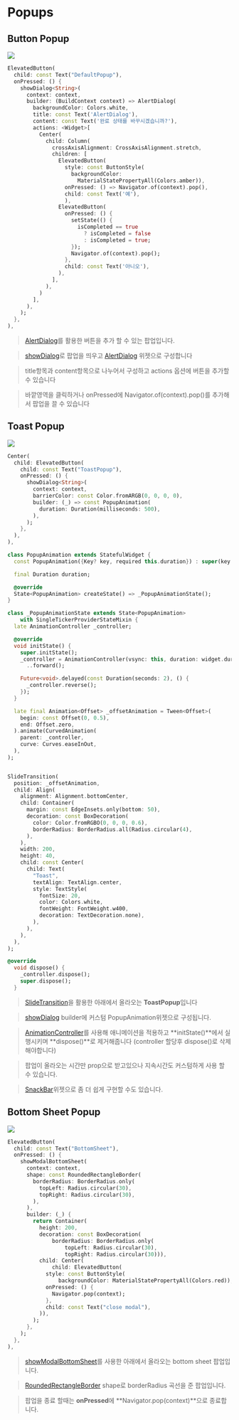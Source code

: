 # Popups

## Button Popup
<img src="https://user-images.githubusercontent.com/73378472/199906662-7b8d157a-c2e6-4326-895a-a52989988c63.gif"/><br/>

```dart
ElevatedButton(
  child: const Text("DefaultPopup"),
  onPressed: () {
    showDialog<String>(
      context: context,
      builder: (BuildContext context) => AlertDialog(
        backgroundColor: Colors.white,
        title: const Text('AlertDialog'),
        content: const Text('완료 상태를 바꾸시겠습니까?'),
        actions: <Widget>[
          Center(
            child: Column(
              crossAxisAlignment: CrossAxisAlignment.stretch,
              children: [
                ElevatedButton(
                  style: const ButtonStyle(
                    backgroundColor:
                      MaterialStatePropertyAll(Colors.amber)),
                  onPressed: () => Navigator.of(context).pop(),
                  child: const Text('예'),
                  ),
                ElevatedButton(
                  onPressed: () {
                    setState(() {
                      isCompleted == true
                        ? isCompleted = false
                        : isCompleted = true;
                    });
                    Navigator.of(context).pop();
                  },
                  child: const Text('아니오'),
                ),
              ],
            ),
          )
        ],
      ),
    );
  },
),
```
> [AlertDialog][AlertDialogLink]를 활용한 버튼을 추가 할 수 있는 팝업입니다. 

> [showDialog][showDialogLink]로 팝업을 띄우고 [AlertDialog][AlertDialogLink] 위젯으로 구성합니다 

> title항목과 content항목으로 나누어서 구성하고 actions 옵션에 버튼을 추가할 수 있습니다

> 바깥영역을 클릭하거나 onPressed에 Navigator.of(context).pop()를 추가해서 팝업을 끌 수 있습니다

[AlertDialogLink]: https://api.flutter.dev/flutter/material/AlertDialog-class.html
[showDialogLink]: https://api.flutter.dev/flutter/material/showDialog.html

## Toast Popup
<img src="https://user-images.githubusercontent.com/73378472/199917199-1ece735b-ffea-4065-9066-3a54ef34732d.gif"/><br/>

```dart
Center(
  child: ElevatedButton(
    child: const Text("ToastPopup"),
    onPressed: () {
      showDialog<String>(
        context: context,
        barrierColor: const Color.fromARGB(0, 0, 0, 0),
        builder: (_) => const PopupAnimation(
          duration: Duration(milliseconds: 500),
        ),
      );
    },
  ),
),

class PopupAnimation extends StatefulWidget {
  const PopupAnimation({Key? key, required this.duration}) : super(key: key);

  final Duration duration;

  @override
  State<PopupAnimation> createState() => _PopupAnimationState();
}

class _PopupAnimationState extends State<PopupAnimation>
    with SingleTickerProviderStateMixin {
  late AnimationController _controller;

  @override
  void initState() {
    super.initState();
    _controller = AnimationController(vsync: this, duration: widget.duration)
      ..forward();

    Future<void>.delayed(const Duration(seconds: 2), () {
      _controller.reverse();
    });
  }

  late final Animation<Offset> _offsetAnimation = Tween<Offset>(
    begin: const Offset(0, 0.5),
    end: Offset.zero,
  ).animate(CurvedAnimation(
    parent: _controller,
    curve: Curves.easeInOut,
  ),
);


SlideTransition(
  position: _offsetAnimation,
  child: Align(
    alignment: Alignment.bottomCenter,
    child: Container(
      margin: const EdgeInsets.only(bottom: 50),
      decoration: const BoxDecoration(
        color: Color.fromRGBO(0, 0, 0, 0.6),
        borderRadius: BorderRadius.all(Radius.circular(4),
      ),
    ),
    width: 200,
    height: 40,
    child: const Center(
      child: Text(
        "Toast",
        textAlign: TextAlign.center,
        style: TextStyle(
          fontSize: 20,
          color: Colors.white,
          fontWeight: FontWeight.w400,
          decoration: TextDecoration.none),
        ),
      ),
    ),
  ),
);

@override
  void dispose() {
    _controller.dispose();
    super.dispose();
  }
```

> [SlideTransition][SlideTransitionLink]을 활용한 아래에서 올라오는 **ToastPopup**입니다

> [showDialog][showDialogLink] builder에 커스텀 PopupAnimation위젯으로 구성됩니다.
 
> [AnimationController][AnimationControllerLink]를 사용해 애니메이션을 적용하고 **initState()**에서 실행시키며 **dispose()**로 제거해줍니다 (controller 할당후 dispose()로 삭제해야합니다)

> 팝업이 올라오는 시간만 prop으로 받고있으나 지속시간도 커스텀하게 사용 할 수 있습니다.

> [SnackBar][SnackBarLink]위젯으로 좀 더 쉽게 구현할 수도 있습니다.

[SlideTransitionLink]:https://api.flutter.dev/flutter/widgets/SlideTransition-class.html
[AnimationControllerLink]:https://api.flutter.dev/flutter/animation/AnimationController-class.html
[SnackBarLink]:https://docs.flutter.dev/cookbook/design/snackbars

## Bottom Sheet Popup
<img src='https://user-images.githubusercontent.com/73378472/199940169-6e7d1b9c-502f-404a-9192-0bfde02dee49.gif'/><br/>

```dart
ElevatedButton(
  child: const Text("BottomSheet"),
  onPressed: () {
    showModalBottomSheet(
      context: context,
      shape: const RoundedRectangleBorder(
        borderRadius: BorderRadius.only(
          topLeft: Radius.circular(30),
          topRight: Radius.circular(30),
        ),
      ),
      builder: (_) {
        return Container(
          height: 200,
          decoration: const BoxDecoration(
              borderRadius: BorderRadius.only(
                  topLeft: Radius.circular(30),
                  topRight: Radius.circular(30))),
          child: Center(
              child: ElevatedButton(
            style: const ButtonStyle(
                backgroundColor: MaterialStatePropertyAll(Colors.red)),
            onPressed: () {
              Navigator.pop(context);
            },
            child: const Text("close modal"),
          )),
        );
      },
    );
  },
),
```

> [showModalBottomSheet][showModalBottomSheetLink]를 사용한 아래에서 올라오는 bottom sheet 팝업입니다.

> [RoundedRectangleBorder][RoundedRectangleBorderLink] shape로 borderRadius 곡선을 준 팝업입니다.

> 팝업을 종료 할때는 **onPressed**에 **Navigator.pop(context)**으로 종료합니다.

[showModalBottomSheetLink]:https://api.flutter.dev/flutter/material/showModalBottomSheet.html
[RoundedRectangleBorderLink]:https://api.flutter.dev/flutter/painting/RoundedRectangleBorder-class.html